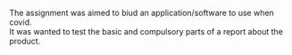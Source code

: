 The assignment was aimed to biud an application/software to use when covid.  
It was wanted to test the basic and compulsory parts of a report about the product.  

